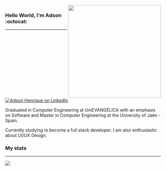 <img align="right" width="300" src="https://user-images.githubusercontent.com/26275918/118713488-4753b880-b822-11eb-9cb7-e1c6dc14c796.png">

### Hello World, I'm Adson :octocat:
---
[![Adson Henrique on LinkedIn][badge-linked-in]](https://www.linkedin.com/in/adsonhenrique/)

Graduated in Computer Engineering at UniEVANGÉLICA with an emphasis on Software and Master in Computer Engineering at the University of Jaén - Spain. 

Currently studying to become a full stack developer. I am also enthusiastic about UI/UX Design.



### My stats
---
[badge-linked-in]: https://img.shields.io/badge/LinkedIn-adsonhenrique-blue?style=plastic&logo=Linkedin&logoColor=white

<a href="https://github.com/AdSoNaTuRaL">
  <img align="center" src="https://github-readme-stats.vercel.app/api/top-langs/?username=adsonatural&layout=compact&hide=css, html&theme=dark&langs_count=6" />
</a>
